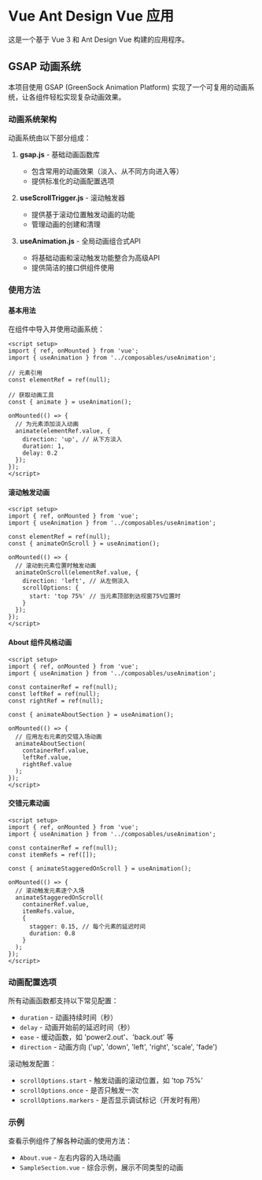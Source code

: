 # Vue Ant Design Vue 应用

这是一个基于 Vue 3 和 Ant Design Vue 构建的应用程序。

## GSAP 动画系统

本项目使用 GSAP (GreenSock Animation Platform) 实现了一个可复用的动画系统，让各组件轻松实现复杂动画效果。

### 动画系统架构

动画系统由以下部分组成：

1. **gsap.js** - 基础动画函数库
   - 包含常用的动画效果（淡入、从不同方向进入等）
   - 提供标准化的动画配置选项

2. **useScrollTrigger.js** - 滚动触发器
   - 提供基于滚动位置触发动画的功能
   - 管理动画的创建和清理

3. **useAnimation.js** - 全局动画组合式API
   - 将基础动画和滚动触发功能整合为高级API
   - 提供简洁的接口供组件使用

### 使用方法

#### 基本用法

在组件中导入并使用动画系统：

```vue
<script setup>
import { ref, onMounted } from 'vue';
import { useAnimation } from '../composables/useAnimation';

// 元素引用
const elementRef = ref(null);

// 获取动画工具
const { animate } = useAnimation();

onMounted(() => {
  // 为元素添加淡入动画
  animate(elementRef.value, {
    direction: 'up', // 从下方淡入
    duration: 1,
    delay: 0.2
  });
});
</script>
```

#### 滚动触发动画

```vue
<script setup>
import { ref, onMounted } from 'vue';
import { useAnimation } from '../composables/useAnimation';

const elementRef = ref(null);
const { animateOnScroll } = useAnimation();

onMounted(() => {
  // 滚动到元素位置时触发动画
  animateOnScroll(elementRef.value, {
    direction: 'left', // 从左侧淡入
    scrollOptions: {
      start: 'top 75%' // 当元素顶部到达视窗75%位置时
    }
  });
});
</script>
```

#### About 组件风格动画

```vue
<script setup>
import { ref, onMounted } from 'vue';
import { useAnimation } from '../composables/useAnimation';

const containerRef = ref(null);
const leftRef = ref(null);
const rightRef = ref(null);

const { animateAboutSection } = useAnimation();

onMounted(() => {
  // 应用左右元素的交错入场动画
  animateAboutSection(
    containerRef.value,
    leftRef.value,
    rightRef.value
  );
});
</script>
```

#### 交错元素动画

```vue
<script setup>
import { ref, onMounted } from 'vue';
import { useAnimation } from '../composables/useAnimation';

const containerRef = ref(null);
const itemRefs = ref([]);

const { animateStaggeredOnScroll } = useAnimation();

onMounted(() => {
  // 滚动触发元素逐个入场
  animateStaggeredOnScroll(
    containerRef.value,
    itemRefs.value,
    {
      stagger: 0.15, // 每个元素的延迟时间
      duration: 0.8
    }
  );
});
</script>
```

### 动画配置选项

所有动画函数都支持以下常见配置：

- `duration` - 动画持续时间（秒）
- `delay` - 动画开始前的延迟时间（秒）
- `ease` - 缓动函数，如 'power2.out'、'back.out' 等
- `direction` - 动画方向 ('up', 'down', 'left', 'right', 'scale', 'fade')

滚动触发配置：

- `scrollOptions.start` - 触发动画的滚动位置，如 'top 75%'
- `scrollOptions.once` - 是否只触发一次
- `scrollOptions.markers` - 是否显示调试标记（开发时有用）

### 示例

查看示例组件了解各种动画的使用方法：

- `About.vue` - 左右内容的入场动画
- `SampleSection.vue` - 综合示例，展示不同类型的动画 